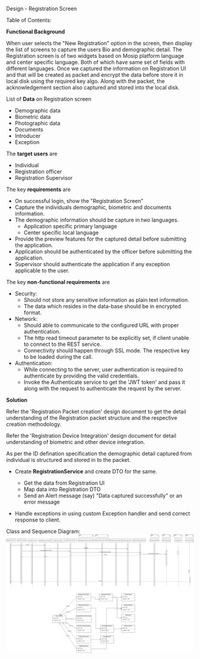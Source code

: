 Design - Registration Screen

Table of Contents:

**Functional Background**

When user selects the "New Registration" option in the screen, then display the list of 
screens to capture the users Bio and demographic detail. The Registration screen is of 
two widgets based on Mosip platform language and center specific language. 
Both of which have same set of fields with different languages. 
Once we captured the information on Registration UI and that will be
created as packet and encrypt the data before store it in local disk using the required key algo. 
Along with the packet, the acknowledgement section also captured and stored into the local disk.

List of **Data** on Registration screen
-   Demographic data
-   Biometric data
-   Photographic data
-   Documents
-   Introducer
-   Exception

The **target users** are
-   Individual
-   Registration officer
-   Registration Supervisor

The key **requirements** are
-   On successful login, show the "Registration Screen"
-	Capture the individuals demographic, biometric and documents information.
-   The demographic information should be capture in two languages.	  
    -   Application specific primary language
    -   Center specific local language
-   Provide the preview features for the captured detail before submitting the application.
-   Application should be authenticated by the officer before submitting the application.
-   Supervisor should authenticate the application if any exception applicable to the user.

The key **non-functional requirements** are
-   Security:
    -   Should not store any sensitive information as plain text
        information.
    -   The data which resides in the data-base should be in encrypted
        format.
-   Network:
    -   Should able to communicate to the configured URL with proper
        authentication.
    -   The http read timeout parameter to be explicitly set, if client
        unable to connect to the REST service.
    -   Connectivity should happen through SSL mode. The respective key
        to be loaded during the call.
-   Authentication:
    -   While connecting to the server, user authentication is required
        to authenticate by providing the valid credentials.
    -   Invoke the Authenticate service to get the 'JWT token' and pass
        it along with the request to authenticate the request by the
        server.
        
**Solution**

Refer the 'Registration Packet creation' design document to get the detail understanding of the Registration packet structure 
and the respective creation methodology.

Refer the 'Registration Device Integration' design document for detail understanding of biometric and other device integration.

As per the ID defination specification the demographic detail captured from individual is structured and stored in to the packet.

-   Create **RegistrationService** and create DTO for the same.

    -   Get the data from Registration UI
    -   Map data into Registration DTO
    -   Send an Alert message (say) "Data captured successfully" or an
        error message
-   Handle exceptions in using custom Exception handler and send correct
    response to client.

Class and Sequence Diagram:
![Registration Sequence diagram](_images/registration-new-registration.png)
